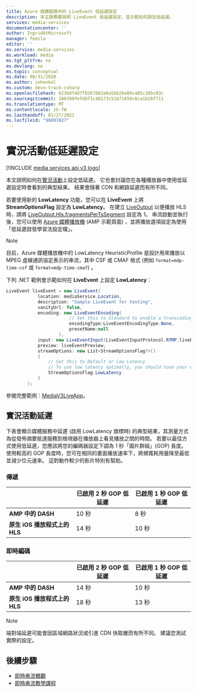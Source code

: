 ```yaml
---
title: Azure 媒體服務中的 LiveEvent 低延遲設定
description: 本主題概要說明 LiveEvent 低延遲設定，並示範如何設定低延遲。
services: media-services
documentationcenter: ''
author: IngridAtMicrosoft
manager: femila
editor: ''
ms.service: media-services
ms.workload: media
ms.tgt_pltfrm: na
ms.devlang: ne
ms.topic: conceptual
ms.date: 08/31/2020
ms.author: inhenkel
ms.custom: devx-track-csharp
ms.openlocfilehash: 023b0f4d7f0367882e0a5bb2be89c485c18bc03c
ms.sourcegitcommit: 100390fefd8f1c48173c51b71650c8ca1b26f711
ms.translationtype: MT
ms.contentlocale: zh-TW
ms.lasthandoff: 01/27/2021
ms.locfileid: "98897827"
---
```

# <a name="live-event-low-latency-settings"></a>實況活動低延遲設定

[!INCLUDE [media services api v3 logo](./includes/v3-hr.md)]

本文說明如何在[實況活動](/rest/api/media/liveevents)上設定低延遲。 它也會討論您在各種播放器中使用低延遲設定時會看到的典型結果。 結果會隨著 CDN 和網路延遲而有所不同。

若要使用新的 **LowLatency** 功能，您可以在 **LiveEvent** 上將 **StreamOptionsFlag** 設定為 **LowLatency**。 在建立 [LiveOutput](/rest/api/media/liveoutputs) 以便播放 HLS 時，請將 [LiveOutput.Hls.fragmentsPerTsSegment](/rest/api/media/liveoutputs/create#hls) 設定為 1。 串流啟動並執行後，您可以使用 [Azure 媒體播放機](https://ampdemo.azureedge.net/) (AMP 示範頁面) ，並將播放選項設定為使用「低延遲啟發學習法設定檔」。

> [!NOTE]
> 目前，Azure 媒體播放機中的 LowLatency HeuristicProfile 是設計用來播放以 MPEG 虛線通訊協定表示的串流，其中 CSF 或 CMAF 格式 (例如 `format=mdp-time-csf` 或 `format=mdp-time-cmaf`) 。 

下列 .NET 範例會示範如何在 **LiveEvent** 上設定 **LowLatency**：

```csharp
LiveEvent liveEvent = new LiveEvent(
            location: mediaService.Location, 
            description: "Sample LiveEvent for testing",
            vanityUrl: false,
            encoding: new LiveEventEncoding(
                        // Set this to Standard to enable a transcoding LiveEvent, and None to enable a pass-through LiveEvent
                        encodingType:LiveEventEncodingType.None, 
                        presetName:null
                    ),
            input: new LiveEventInput(LiveEventInputProtocol.RTMP,liveEventInputAccess), 
            preview: liveEventPreview,
            streamOptions: new List<StreamOptionsFlag?>()
            {
                // Set this to Default or Low Latency
                // To use low latency optimally, you should tune your encoder settings down to 1 second "Group Of Pictures" (GOP) length instead of 2 seconds.
                StreamOptionsFlag.LowLatency
            }
        );
```                

參閱完整範例：[MediaV3LiveApp](https://github.com/Azure-Samples/media-services-v3-dotnet-core-tutorials/blob/master/NETCore/Live/MediaV3LiveApp/Program.cs#L126)。

## <a name="live-events-latency"></a>實況活動延遲

下表會顯示媒體服務中延遲 (啟用 LowLatency 旗標時) 的典型結果，其測量方式為從發佈摘要抵達服務到檢視器在播放器上看見播放之間的時間。 若要以最佳方式使用低延遲，您應該將您的編碼器設定下調為 1 秒「圖片群組」(GOP) 長度。 使用較高的 GOP 長度時，您可在相同的畫面播放速率下，將頻寬耗用量降至最低並減少位元速率。 這對動作較少的影片特別有幫助。

### <a name="pass-through"></a>傳遞 

||已啟用 2 秒 GOP 低延遲|已啟用 1 秒 GOP 低延遲|
|---|---|---|
|**AMP 中的 DASH**|10 秒|8 秒|
|**原生 iOS 播放程式上的 HLS**|14 秒|10 秒|

### <a name="live-encoding"></a>即時編碼

||已啟用 2 秒 GOP 低延遲|已啟用 1 秒 GOP 低延遲|
|---|---|---|
|**AMP 中的 DASH**|14 秒|10 秒|
|**原生 iOS 播放程式上的 HLS**|18 秒|13 秒|

> [!NOTE]
> 端對端延遲可能會因區域網路狀況或引進 CDN 快取層而有所不同。 建議您測試實際的設定。

## <a name="next-steps"></a>後續步驟

- [即時串流概觀](live-streaming-overview.md)
- [即時串流教學課程](stream-live-tutorial-with-api.md)
